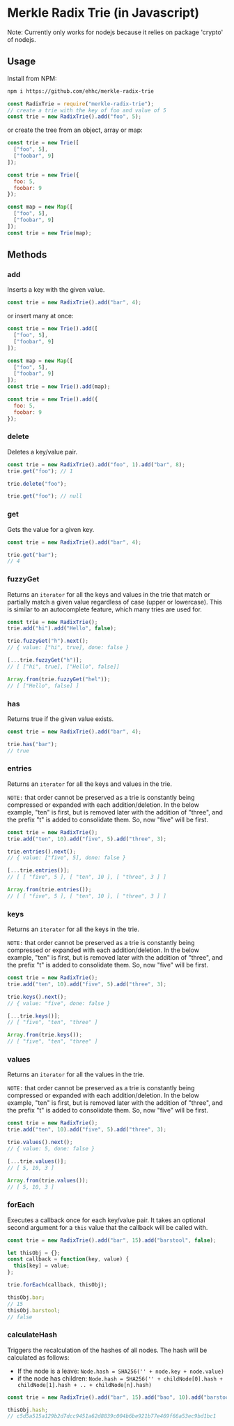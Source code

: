 # Merkle Radix Trie (in Javascript)
Note: Currently only works for nodejs because it relies on package 'crypto' of nodejs.

## Usage

Install from NPM:
```sh
npm i https://github.com/ehhc/merkle-radix-trie
```

```js
const RadixTrie = require("merkle-radix-trie");
// create a trie with the key of foo and value of 5
const trie = new RadixTrie().add("foo", 5);
```

or create the tree from an object, array or map:
```js
const trie = new Trie([
  ["foo", 5],
  ["foobar", 9]
]);

const trie = new Trie({
  foo: 5,
  foobar: 9
});

const map = new Map([
  ["foo", 5],
  ["foobar", 9]
]);
const trie = new Trie(map);
```


## Methods

### add
Inserts a key with the given value.
```js
const trie = new RadixTrie().add("bar", 4);
```

or insert many at once:
```js
const trie = new Trie().add([
  ["foo", 5],
  ["foobar", 9]
]);

const map = new Map([
  ["foo", 5],
  ["foobar", 9]
]);
const trie = new Trie().add(map);

const trie = new Trie().add({
  foo: 5,
  foobar: 9
});
```

### delete
Deletes a key/value pair.
```js
const trie = new RadixTrie().add("foo", 1).add("bar", 8);
trie.get("foo"); // 1

trie.delete("foo");

trie.get("foo"); // null
```

### get
Gets the value for a given key.
```js
const trie = new RadixTrie().add("bar", 4);

trie.get("bar");
// 4
```

### fuzzyGet
Returns an `iterator` for all the keys and values in the trie that match or partially match a given value regardless of case (upper or lowercase). This is similar to an autocomplete feature, which many tries are used for.
```js
const trie = new RadixTrie();
trie.add("hi").add("Hello", false);

trie.fuzzyGet("h").next();
// { value: ["hi", true], done: false }

[...trie.fuzzyGet("h")];
// [ ["hi", true], ["Hello", false]]

Array.from(trie.fuzzyGet("hel"));
// [ ["Hello", false] ]
```

### has
Returns true if the given value exists.
```js
const trie = new RadixTrie().add("bar", 4);

trie.has("bar");
// true
```

### entries
Returns an `iterator` for all the keys and values in the trie.

`NOTE:` that order cannot be preserved as a trie is constantly being compressed or expanded with each addition/deletion. In the below example, "ten" is first, but is removed later with the addition of "three", and the prefix "t" is added to consolidate them. So, now "five" will be first.
```js
const trie = new RadixTrie();
trie.add("ten", 10).add("five", 5).add("three", 3);

trie.entries().next();
// { value: ["five", 5], done: false }

[...trie.entries()];
// [ [ "five", 5 ], [ "ten", 10 ], [ "three", 3 ] ]

Array.from(trie.entries());
// [ [ "five", 5 ], [ "ten", 10 ], [ "three", 3 ] ]
```

### keys
Returns an `iterator` for all the keys in the trie.

`NOTE:` that order cannot be preserved as a trie is constantly being compressed or expanded with each addition/deletion. In the below example, "ten" is first, but is removed later with the addition of "three", and the prefix "t" is added to consolidate them. So, now "five" will be first.
```js
const trie = new RadixTrie();
trie.add("ten", 10).add("five", 5).add("three", 3);

trie.keys().next();
// { value: "five", done: false }

[...trie.keys()];
// [ "five", "ten", "three" ]

Array.from(trie.keys());
// [ "five", "ten", "three" ]
```

### values
Returns an `iterator` for all the values in the trie.

`NOTE:` that order cannot be preserved as a trie is constantly being compressed or expanded with each addition/deletion. In the below example, "ten" is first, but is removed later with the addition of "three", and the prefix "t" is added to consolidate them. So, now "five" will be first.
```js
const trie = new RadixTrie();
trie.add("ten", 10).add("five", 5).add("three", 3);

trie.values().next();
// { value: 5, done: false }

[...trie.values()];
// [ 5, 10, 3 ]

Array.from(trie.values());
// [ 5, 10, 3 ]
```

### forEach
Executes a callback once for each key/value pair. It takes an optional second argument for a `this` value that the callback will be called with.
```js
const trie = new RadixTrie().add("bar", 15).add("barstool", false);

let thisObj = {};
const callback = function(key, value) {
  this[key] = value;
};

trie.forEach(callback, thisObj);

thisObj.bar;
// 15
thisObj.barstool;
// false
```
### calculateHash
Triggers the recalculation of the hashes of all nodes. The hash will be calculated as follows:
- If the node is a leave: `Node.hash = SHA256('' + node.key + node.value)`
- if the node has children: `Node.hash = SHA256('' + childNode[0].hash + childNode[1].hash + .. + childNode[n].hash)`
```js
const trie = new RadixTrie().add("bar", 15).add("bao", 10).add("barstool", 42);

thisObj.hash;
// c5d5a515a129b2d7dcc9451a62d8839c004b6be921b77e469f66a53ec9bd1bc1
```
